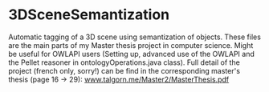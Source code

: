 # 3DSceneSemantization
Automatic tagging of a 3D scene using semantization of objects. These files are the main parts of my Master thesis project in computer science. Might be useful for OWLAPI users (Setting up, advanced use of the OWLAPI and the Pellet reasoner in ontologyOperations.java class).
Full detail of the project (french only, sorry!) can be find in the corresponding master's thesis (page 16 -> 29):
www.talgorn.me/Master2/MasterThesis.pdf

